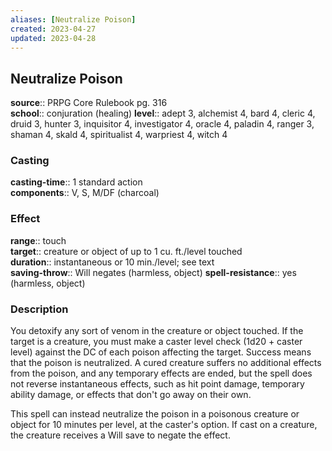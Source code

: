 ```yaml
---
aliases: [Neutralize Poison]
created: 2023-04-27
updated: 2023-04-28
---
```


## Neutralize Poison

**source**:: PRPG Core Rulebook pg. 316  
**school**:: conjuration (healing)
**level**:: adept 3, alchemist 4, bard 4, cleric 4, druid 3, hunter 3, inquisitor 4, investigator 4, oracle 4, paladin 4, ranger 3, shaman 4, skald 4, spiritualist 4, warpriest 4, witch 4

### Casting

**casting-time**:: 1 standard action  
**components**:: V, S, M/DF (charcoal)

### Effect

**range**:: touch  
**target**:: creature or object of up to 1 cu. ft./level touched  
**duration**:: instantaneous or 10 min./level; see text  
**saving-throw**:: Will negates (harmless, object)
**spell-resistance**:: yes (harmless, object)

### Description

You detoxify any sort of venom in the creature or object touched. If the target is a creature, you must make a caster level check (1d20 + caster level) against the DC of each poison affecting the target. Success means that the poison is neutralized. A cured creature suffers no additional effects from the poison, and any temporary effects are ended, but the spell does not reverse instantaneous effects, such as hit point damage, temporary ability damage, or effects that don't go away on their own.  
  
This spell can instead neutralize the poison in a poisonous creature or object for 10 minutes per level, at the caster's option. If cast on a creature, the creature receives a Will save to negate the effect.
